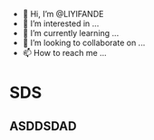 - 👋 Hi, I’m @LIYIFANDE
- 👀 I’m interested in ...
- 🌱 I’m currently learning ...
- 💞️ I’m looking to collaborate on ...
- 📫 How to reach me ...

<!---
LIYIFANDE/LIYIFANDE is a ✨ special ✨ repository because its `README.md` (this file) appears on your GitHub profile.
You can click the Preview link to take a look at your changes.
--->
# SDS
## ASDDSDAD
